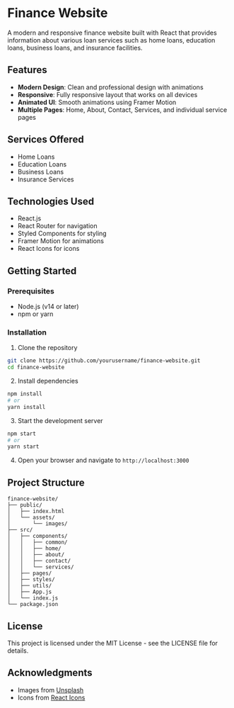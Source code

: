 # Finance Website

A modern and responsive finance website built with React that provides information about various loan services such as home loans, education loans, business loans, and insurance facilities.

## Features

- **Modern Design**: Clean and professional design with animations
- **Responsive**: Fully responsive layout that works on all devices
- **Animated UI**: Smooth animations using Framer Motion
- **Multiple Pages**: Home, About, Contact, Services, and individual service pages

## Services Offered

- Home Loans
- Education Loans
- Business Loans
- Insurance Services

## Technologies Used

- React.js
- React Router for navigation
- Styled Components for styling
- Framer Motion for animations
- React Icons for icons

## Getting Started

### Prerequisites

- Node.js (v14 or later)
- npm or yarn

### Installation

1. Clone the repository
```bash
git clone https://github.com/yourusername/finance-website.git
cd finance-website
```

2. Install dependencies
```bash
npm install
# or
yarn install
```

3. Start the development server
```bash
npm start
# or
yarn start
```

4. Open your browser and navigate to `http://localhost:3000`

## Project Structure

```
finance-website/
├── public/
│   ├── index.html
│   └── assets/
│       └── images/
├── src/
│   ├── components/
│   │   ├── common/
│   │   ├── home/
│   │   ├── about/
│   │   ├── contact/
│   │   └── services/
│   ├── pages/
│   ├── styles/
│   ├── utils/
│   ├── App.js
│   └── index.js
└── package.json
```

## License

This project is licensed under the MIT License - see the LICENSE file for details.

## Acknowledgments

- Images from [Unsplash](https://unsplash.com/)
- Icons from [React Icons](https://react-icons.github.io/react-icons/)
